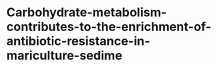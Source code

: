 # Carbohydrate-metabolism-contributes-to-the-enrichment-of-antibiotic-resistance-in-mariculture-sedime
